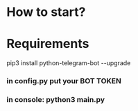 # How to start?

# Requirements
pip3 install python-telegram-bot --upgrade

### in config.py put your BOT TOKEN


### in console: python3 main.py
